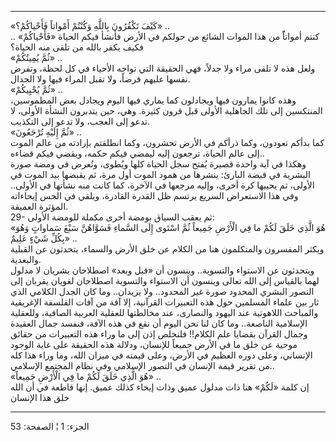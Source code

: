 ------------------------------------------------------------------------

«كَيْفَ تَكْفُرُونَ بِاللَّهِ وَكُنْتُمْ أَمْواتاً فَأَحْياكُمْ؟» ..  
كنتم أمواتاًً من هذا الموات الشائع من حولكم في الأرض فأنشأ فيكم الحياة
«فَأَحْياكُمْ» .. فكيف يكفر بالله من تلقى منه الحياة؟  
«ثُمَّ يُمِيتُكُمْ» ..  
ولعل هذه لا تلقى مراء ولا جدلاً، فهي الحقيقة التي تواجه الأحياء في كل
لحظة، وتفرض نفسها عليهم فرضاً، ولا تقبل المراء فيها ولا الجدال.  
«ثُمَّ يُحْيِيكُمْ» ..  
وهذه كانوا يمارون فيها ويجادلون كما يماري فيها اليوم ويجادل بعض
المطموسين، المنتكسين إلى تلك الجاهلية الأولى قبل قرون كثيرة. وهي، حين
يتدبرون النشأة الأولى، لا تدعو إلى العجب، ولا تدعو إلى التكذيب.  
«ثُمَّ إِلَيْهِ تُرْجَعُونَ» ..  
كما بدأكم تعودون، وكما ذرأكم في الأرض تحشرون، وكما انطلقتم بإرادته من
عالم الموت إلى عالم الحياة، ترجعون إليه ليمضي فيكم حكمه، ويقضي فيكم
قضاءه..  
وهكذا في آية واحدة قصيرة يُفتح سجل الحياة كلها ويُطوى، وتُعرض في ومضة صورة
البشرية في قبضة البارئ: ينشرها من همود الموت أول مرة، ثم يقبضها بيد
الموت في الأولى، ثم يحييها كرة أخرى، وإليه مرجعها في الآخرة، كما كانت
منه نشأتها في الأولى.. وفي هذا الاستعراض السريع يرتسم ظل القدرة القادرة،
ويلقي في الحس إيحاءاته المؤثرة العميقة.  
29- ثم يعقب السياق بومضة أخرى مكملة للومضة الأولى:  
«هُوَ الَّذِي خَلَقَ لَكُمْ ما فِي الْأَرْضِ جَمِيعاً ثُمَّ اسْتَوى إِلَى السَّماءِ فَسَوَّاهُنَّ سَبْعَ سَماواتٍ
وَهُوَ بِكُلِّ شَيْءٍ عَلِيمٌ» ..  
ويكثر المفسرون والمتكلمون هنا من الكلام عن خلق الأرض والسماء، يتحدثون عن
القبلية والبعدية.  
ويتحدثون عن الاستواء والتسوية.. وينسون أن «قبل وبعد» اصطلاحان بشريان لا
مدلول لهما بالقياس إلى الله تعالى وينسون أن الاستواء والتسوية اصطلاحان
لغويان يقربان إلى التصور البشري المحدود صورة غير المحدود.. ولا يزيدان..
وما كان الجدل الكلامي الذي ثار بين علماء المسلمين حول هذه التعبيرات
القرآنية، إلا آفة من آفات الفلسفة الإغريقية والمباحث اللاهوتية عند
اليهود والنصارى، عند مخالطتها للعقلية العربية الصافية، وللعقلية
الإسلامية الناصعة.. وما كان لنا نحن اليوم أن نقع في هذه الآفة، فنفسد
جمال العقيدة وجمال القرآن بقضايا علم الكلام!! فلنخلص إذن إلى ما وراء هذه
التعبيرات من حقائق موحية عن خلق ما في الأرض جميعاً للإنسان، ودلالة هذه
الحقيقة على غاية الوجود الإنساني، وعلى دوره العظيم في الأرض، وعلى قيمته
في ميزان الله، وما وراء هذا كله من تقرير قيمة الإنسان في التصور الإسلامي
وفي نظام المجتمع الإسلامي..  
«هُوَ الَّذِي خَلَقَ لَكُمْ ما فِي الْأَرْضِ جَمِيعاً» ..  
إن كلمة «لَكُمْ» هنا ذات مدلول عميق وذات إيحاء كذلك عميق. إنها قاطعة في أن
الله خلق هذا الإنسان

------------------------------------------------------------------------

الجزء: 1 ¦ الصفحة: 53
